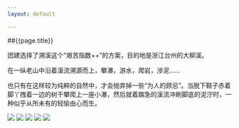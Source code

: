 ```yaml
---
layout: default

---
```


##{{page.title}}

团建选择了溯溪这个“艰苦指数++”的方案，目的地是浙江台州的大柳溪。

在一纵老山中沿着溪流溯源而上，攀瀑，游水，爬岩，涉泥……

也只有在这样较为纯粹的自然中，才会抛弃掉一些“为人的顾忌”。当脱下鞋子赤着脚丫拽着一边的树干攀爬上一座小瀑，然后就着踹急的溪流冲刷脚底的泥泞时，一种似乎从所未有的轻愉由心而生。

<img src="http://pic.yupoo.com/froo/BHwxIQ0X/medish.jpg">

<img src="http://pic.yupoo.com/froo/BHwybYkY/medish.jpg">

<img src="http://pic.yupoo.com/froo/BHwxU1rv/medish.jpg">

<img src="http://pic.yupoo.com/froo/BHwy7psM/medish.jpg">

<img src="http://pic.yupoo.com/froo/BHwydWgh/medish.jpg">